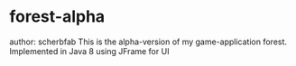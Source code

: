 # forest-alpha

author: scherbfab
This is the alpha-version of my game-application forest.
Implemented in Java 8 using JFrame for UI


